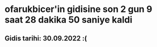 # ofarukbicer'in gidisine son 2 gun 9 saat 28 dakika 50 saniye kaldi

## Gidis tarihi: 30.09.2022 :(